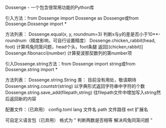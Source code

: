 Dossenge - 一个包含很常用功能的Python库

引入方法：from Dossenge import Dossenge as Dossenge或from Dossenge.Dossenge import \*

方法列表：
Dossenge.equal(x, y, roundnum=3) 判断x与y的差是否小于10\*\*-roundnum（精度影响，可自行设置精度）
Dossenge.chicken_rabbit(head, foot) 计算鸡兔同笼问题，head个头，foot条腿 返回[(chicken,rabbit)]
Dossenge.fibonacci(number) 计算斐波那契数列的第number项

引入Dossenge.string方法：from Dossenge import string或from Dossenge.string import \*

方法列表：
Dossenge.string.String 类： 目前没有用处，敬请期待
Dossenge.string.countstr(string) 以字典形式返回字符串中字符的个数
Dossenge.string.save_add(filepath,string) 往filepath文件中增加写入string然后返回新的内容

配置文件：（已弃用）
config.toml
lang 文件名
path 文件路径
ext 扩展名

可自定义语言包（已弃用）
格式为
"
判断两数是否相等
解决鸡兔同笼问题
"
